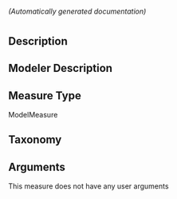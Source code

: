 

###### (Automatically generated documentation)

# 

## Description


## Modeler Description


## Measure Type
ModelMeasure

## Taxonomy


## Arguments




This measure does not have any user arguments



